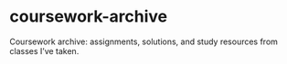 # coursework-archive
Coursework archive: assignments, solutions, and study resources from classes I’ve taken.
